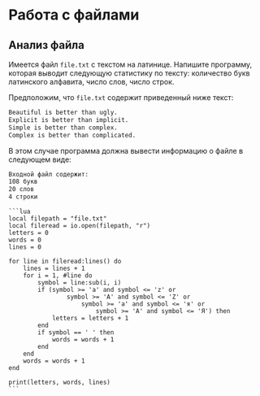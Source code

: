 # Работа с файлами

## Анализ файла

Имеется файл `file.txt` с текстом на латинице. Напишите программу, которая выводит следующую статистику по тексту: количество букв латинского алфавита, число слов, число строк.

Предположим, что `file.txt` содержит приведенный ниже текст:

```txt
Beautiful is better than ugly.
Explicit is better than implicit.
Simple is better than complex.
Complex is better than complicated.
```

В этом случае программа должна вывести информацию о файле в следующем виде:       

```txt
Входной файл содержит:
108 букв
20 слов
4 строки
```

````{toggle}
```lua
local filepath = "file.txt"
local fileread = io.open(filepath, "r")
letters = 0
words = 0
lines = 0

for line in fileread:lines() do
    lines = lines + 1
    for i = 1, #line do
        symbol = line:sub(i, i)
        if (symbol >= 'a' and symbol <= 'z' or
                symbol >= 'A' and symbol <= 'Z' or
                    symbol >= 'а' and symbol <= 'я' or
                        symbol >= 'А' and symbol <= 'Я') then
            letters = letters + 1
        end
        if symbol == ' ' then
            words = words + 1
        end
    end
    words = words + 1
end

print(letters, words, lines)
```
````